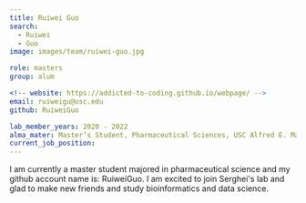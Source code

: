 ```yaml
---
title: Ruiwei Guo
search:
  - Ruiwei
  - Guo
image: images/team/ruiwei-guo.jpg

role: masters
group: alum

<!-- website: https://addicted-to-coding.github.io/webpage/ -->
email: ruiweigu@usc.edu
github: RuiweiGuo

lab_member_years: 2020 - 2022
alma_mater: Master’s Student, Pharmaceutical Sciences, USC Alfred E. Mann School of Pharmacy and Pharmaceutical Sciences
current_job_position: 
---
```


I am currently a master student majored in pharmaceutical science and my github account name is: RuiweiGuo. I am excited to join Serghei's lab and glad to make new friends and study bioinformatics and data science. 
